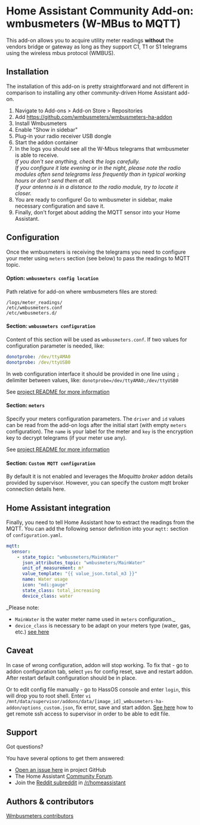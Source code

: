 # Home Assistant Community Add-on: wmbusmeters (W-MBus to MQTT)

This add-on allows you to acquire utility meter readings **without** the vendors bridge or gateway as long as they support C1, T1 or S1 telegrams using the wireless mbus protocol (WMBUS).


## Installation

The installation of this add-on is pretty straightforward and not different in
comparison to installing any other community-driven Home Assistant add-on.

1. Navigate to Add-ons > Add-on Store > Repositories
1. Add https://github.com/wmbusmeters/wmbusmeters-ha-addon
1. Install Wmbusmeters
1. Enable "Show in sidebar"
1. Plug-in your radio receiver USB dongle
1. Start the addon container
1. In the logs you should see all the W-Mbus telegrams that wmbusmeter is able to receive. <br> _If you don't see anything, check the logs carefully. <br> If you configure it late evening or in the night, please note the radio modules often send telegrams less frequently than in typical working hours or don't send them at all. <br> If your antenna is in a distance to the radio module, try to locate it closer._
1. You are ready to configure! Go to wmbusmeter in sidebar, make necessary configuration and save it.
1. Finally, don't forget about adding the MQTT sensor into your Home Assistant.


## Configuration

Once the wmbusmeters is receiving the telegrams you need to configure your meter using `meters` section (see below) to pass the readings to MQTT topic.

#### Option: `wmbusmeters config location`

Path relative for add-on where wmbusmeters files are stored:
```
/logs/meter_readings/
/etc/wmbusmeters.conf
/etc/wmbusmeters.d/
```

#### Section: `wmbusmeters configuration`

Content of this section will be used as `wmbusmeters.conf`.
If two values for configuration parameter is needed, like:
```yaml
donotprobe: /dev/ttyAMA0
donotprobe: /dev/ttyUSB0
```
In web configuration interface it should be provided in one line using `;` delimiter between values, like: `donotprobe=/dev/ttyAMA0;/dev/ttyUSB0`

See [project README for more information][github]

#### Section: `meters`

Specify your meters configuration parameters. The `driver` and `id` values can be read from the add-on logs after the initial start (with empty `meters` configuration). The `name` is your label for the meter and `key` is the encryption key to decrypt telegrams (if your meter use any).

See [project README for more information][github]

#### Section: `Custom MQTT configuration`

By default it is not enabled and leverages the _Moquitto broker_ addon details provided by supervisor. However, you can specify the custom mqtt broker connection details here.


## Home Assistant integration

Finally, you need to tell Home Assistant how to extract the readings from the MQTT. You can add the following sensor definition into your `mqtt:` section of `configuration.yaml`.

```yaml
mqtt:
  sensor:
    - state_topic: "wmbusmeters/MainWater"
      json_attributes_topic: "wmbusmeters/MainWater"
      unit_of_measurement: m³
      value_template: "{{ value_json.total_m3 }}"
      name: Water usage
      icon: "mdi:gauge"
      state_class: total_increasing
      device_class: water
```

_Please note: 

- `MainWater` is the water meter name used in `meters` configuration._
- `device_class` is necessary to be adapt on your meters type (water, gas, etc.) [see here](https://developers.home-assistant.io/docs/core/entity/sensor/#available-device-classes)

## Caveat

In case of wrong configuration, addon will stop working. To fix that - go to addon configuration tab, select `yes` for config reset, save and restart addon. After restart default configuration should be in place.

Or to edit config file manually - go to HassOS console and enter `login`, this will drop you to root shell. Enter `vi /mnt/data/supervisor/addons/data/[image_id]_wmbusmeters-ha-addon/options_custom.json`, fix error, save and start addon. [See here](https://developers.home-assistant.io/docs/operating-system/debugging/) how to get remote ssh access to supervisor in order to be able to edit file.

## Support

Got questions?

You have several options to get them answered:

- [Open an issue here][issue] in project GitHub
- The Home Assistant [Community Forum][forum].
- Join the [Reddit subreddit][reddit] in [/r/homeassistant][reddit]

## Authors & contributors

[Wmbusmeters contributors][contributors]

[contributors]: https://github.com/wmbusmeters/wmbusmeters-ha-addon/graphs/contributors
[forum]: https://community.home-assistant.io/c/home-assistant-os/25
[github]: https://github.com/wmbusmeters/wmbusmeters-ha-addon
[issue]: https://github.com/wmbusmeters/wmbusmeters/issues
[reddit]: https://reddit.com/r/homeassistant
